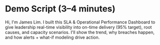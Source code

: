 # Demo Script (3–4 minutes)
Hi, I'm James Lim. I built this SLA & Operational Performance Dashboard to give leadership real-time visibility into on-time delivery (95% target), root causes, and capacity scenarios. I'll show the trend, why breaches happen, and how alerts + what-if modeling drive action.
